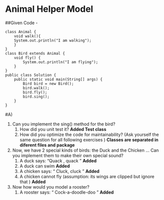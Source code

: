 # Animal Helper Model
##Given Code - 
```
class Animal {
	void walk(){
	System.out.println("I am walking");
	}
}
class Bird extends Animal {
	void fly() {
		System.out.println("I am flying");
	}
}
public class Solution {
	public static void main(String[] args) {
		Bird bird = new Bird();
		bird.walk();
		bird.fly();
		bird.sing();
	}
}
```
#A)
1. Can you implement the sing() method for the bird?
	1. How did you unit test it? **Added Test class**
	2. How did you optimize the code for maintainability? (Ask yourself the same question for all following exercises ) **Classes are separated in diferent files and package**
2. Now, we have 2 special kinds of birds: the Duck and the Chicken ... Can you implement them to make their own special sound?
	1. A duck says: “Quack , quack ” **Added**
	2. A duck can swim **Added**
	3. A chicken says: “ Cluck, cluck ” **Added**
	4. A chicken cannot fly (assumption: its wings are clipped but ignore that ) **Added**
3. Now how would you model a rooster?
	1. A rooster says: “ Cock-a-doodle-doo ” **Added**
